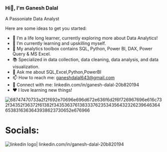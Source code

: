 ### Hi👋, I'm Ganesh Dalal

A Passoniate Data Analyst

Here are some ideas to get you started:

- 🔭 I’m a life long learner, currently exploring more about Data Analytics!
- 🌱 I’m currently learning and upskilling myself.
- 🧰 My analytics toolbox contains SQL, Python, Power BI, DAX, Power Query & MS Excel.
- 📚 Specialized in data collection, data cleaning, data analysis, and data visualization.
- 💬 Ask me about SQL,Excel,Python,PowerBI
- 📫 How to reach me: ganeshdalal643@gmail.com
- 🔗 Connect with me: linkedin.com/in/ganesh-dalal-20b820194
- ❤️ I love learning new things!
  
![68747470733a2f2f692e70696e696d672e636f6d2f6f726967696e616c732f34352f36372f61382f34353637613833376235343564323262396463646538316363643938623730652e676966](https://github.com/user-attachments/assets/a11c6257-bea0-48fa-b2c2-6418aafcb187)

# Socials:
![linkedin logo](https://github.com/user-attachments/assets/1b89842d-874f-4da6-aae1-077c65e1b803)| linkedin.com/in/ganesh-dalal-20b820194
